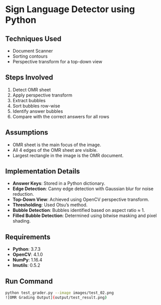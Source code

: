 # Sign Language Detector using Python

## Techniques Used
- Document Scanner
- Sorting contours
- Perspective transform for a top-down view

## Steps Involved
1. Detect OMR sheet
2. Apply perspective transform
3. Extract bubbles
4. Sort bubbles row-wise
5. Identify answer bubbles
6. Compare with the correct answers for all rows

## Assumptions
- OMR sheet is the main focus of the image.
- All 4 edges of the OMR sheet are visible.
- Largest rectangle in the image is the OMR document.

## Implementation Details
- **Answer Keys**: Stored in a Python dictionary.
- **Edge Detection**: Canny edge detection with Gaussian blur for noise reduction.
- **Top-Down View**: Achieved using OpenCV perspective transform.
- **Thresholding**: Used Otsu’s method.
- **Bubble Detection**: Bubbles identified based on aspect ratio ≈ 1.
- **Filled Bubble Detection**: Determined using bitwise masking and pixel shading.

## Requirements
- **Python**: 3.7.3
- **OpenCV**: 4.1.0
- **NumPy**: 1.16.4
- **Imutils**: 0.5.2

## Run Command
```bash
python test_grader.py --image images/test_02.png
![OMR Grading Output](output/test_result.png)

